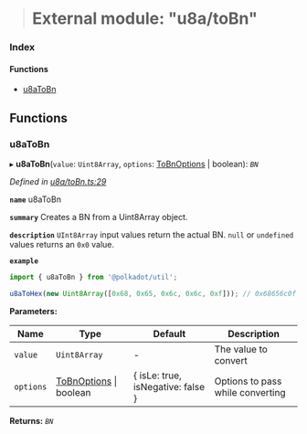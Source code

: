 > # External module: "u8a/toBn"

### Index

#### Functions

* [u8aToBn](_u8a_tobn_.md#u8atobn)

## Functions

###  u8aToBn

▸ **u8aToBn**(`value`: `Uint8Array`, `options`: [ToBnOptions](../interfaces/_types_.tobnoptions.md) | boolean): *`BN`*

*Defined in [u8a/toBn.ts:29](https://github.com/polkadot-js/common/blob/e5ab357/packages/util/src/u8a/toBn.ts#L29)*

**`name`** u8aToBn

**`summary`** Creates a BN from a Uint8Array object.

**`description`** 
`UInt8Array` input values return the actual BN. `null` or `undefined` values returns an `0x0` value.

**`example`** 
<BR>

```javascript
import { u8aToBn } from '@polkadot/util';

u8aToHex(new Uint8Array([0x68, 0x65, 0x6c, 0x6c, 0xf])); // 0x68656c0f
```

**Parameters:**

Name | Type | Default | Description |
------ | ------ | ------ | ------ |
`value` | `Uint8Array` | - | The value to convert |
`options` | [ToBnOptions](../interfaces/_types_.tobnoptions.md) \| boolean |  { isLe: true, isNegative: false } | Options to pass while converting |

**Returns:** *`BN`*